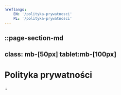 ```yaml
---
hreflangs:
    EN: '/polityka-prywatnosci'
    PL: '/polityka-prywatnosci'
---
```

::page-section-md
---
class: mb-[50px] tablet:mb-[100px]
---

# Polityka prywatności

::
